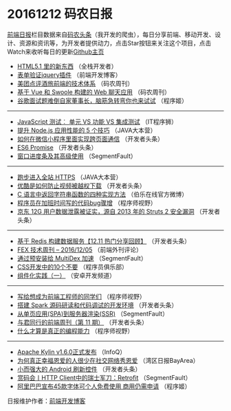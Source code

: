 # 20161212 码农日报

[前端日报](https://qdkfweb.cn/c/news)栏目数据来自[码农头条](https://toutiao.qdkfweb.cn/)（我开发的爬虫），每日分享前端、移动开发、设计、资源和资讯等，为开发者提供动力，点击Star按钮来关注这个项目，点击Watch来收听每日的更新[Github主页](https://github.com/kujian/frontendDaily)
* [HTML5.1 里的新东西](https://toutiao.qdkfweb.cn/17811.html) （全栈开发者）
* [表单验证jquery插件](https://toutiao.qdkfweb.cn/17834.html) （前端开发博客）
* [美团点评酒旅前端的技术体系](https://toutiao.qdkfweb.cn/17900.html) （码农周刊）
* [基于 Vue 和 Swoole 构建的 Web 聊天应用](https://toutiao.qdkfweb.cn/17899.html) （码农周刊）
* [谷歌面试题难倒自家董事长，脑筋急转弯你也来试试](https://toutiao.qdkfweb.cn/17827.html) （程序姬）

***
* [JavaScript 测试︰ 单元 VS 功能 VS 集成测试](https://toutiao.qdkfweb.cn/17831.html) （IT程序狮）
* [提升 Node.js 应用性能的 5 个技巧](https://toutiao.qdkfweb.cn/17879.html) （JAVA大本营）
* [如何在微信小程序里面实现跨页面通信](https://toutiao.qdkfweb.cn/17932.html) （开发者头条）
* [ES6 Promise](https://toutiao.qdkfweb.cn/17896.html) （开发者头条）
* [窗口进度条及其高级使用](https://toutiao.qdkfweb.cn/17840.html) （SegmentFault）

***
* [跑步进入全站 HTTPS](https://toutiao.qdkfweb.cn/17880.html) （JAVA大本营）
* [优酷是如何防止视频被越权下载](https://toutiao.qdkfweb.cn/17790.html) （开发者头条）
* [C 语言中返回字符串函数的四种实现方法](https://toutiao.qdkfweb.cn/17800.html) （伯乐在线官方微博）
* [程序员在加班时间写的代码bug骤增](https://toutiao.qdkfweb.cn/17852.html) （程序师视野）
* [京东 12G 用户数据泄露被证实，源自 2013 年的 Struts 2 安全漏洞](https://toutiao.qdkfweb.cn/17791.html) （开发者头条）

***
* [基于 Redis 构建数据服务【12.11 热门分享回顾】](https://toutiao.qdkfweb.cn/17792.html) （开发者头条）
* [FEX 技术周刊 &#8211; 2016/12/05](https://toutiao.qdkfweb.cn/17844.html) （前端外刊评论）
* [通过预安装给 MultiDex 加速](https://toutiao.qdkfweb.cn/17838.html) （SegmentFault）
* [CSS开发中的10个不要](https://toutiao.qdkfweb.cn/17886.html) （程序员俱乐部）
* [组件化实践（一）](https://toutiao.qdkfweb.cn/17813.html) （安卓开发频道）

***
* [写给想成为前端工程师的同学们](https://toutiao.qdkfweb.cn/17983.html) （程序师视野）
* [搭建 Spark 源码研读和代码调试的开发环境](https://toutiao.qdkfweb.cn/17789.html) （开发者头条）
* [从单页应用(SPA)到服务器渲染(SSR)](https://toutiao.qdkfweb.cn/17841.html) （SegmentFault）
* [与君同行的前端周刊（第 11 期）](https://toutiao.qdkfweb.cn/17897.html) （开发者头条）
* [什么才算是真正的编程能力](https://toutiao.qdkfweb.cn/17854.html) （程序师视野）

***
* [Apache Kylin v1.6.0正式发布](https://toutiao.qdkfweb.cn/17808.html) （InfoQ）
* [为何真正幸福恩爱的人很少在社交网络秀恩爱](https://toutiao.qdkfweb.cn/17819.html) （湾区日报BayArea）
* [小而强大的 Android 刷新控件](https://toutiao.qdkfweb.cn/17931.html) （开发者头条）
* [赏码会丨HTTP Client中的瑞士军刀：Retrofit](https://toutiao.qdkfweb.cn/17975.html) （SegmentFault）
* [阿里巴巴宣布45款字体可个人免费使用 商用仍需申请](https://toutiao.qdkfweb.cn/17828.html) （程序姬）

日报维护作者：[前端开发博客](https://qdkfweb.cn/) 